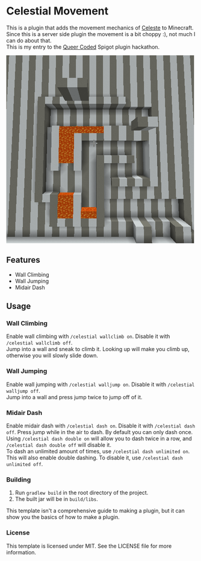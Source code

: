 # Celestial Movement
This is a plugin that adds the movement mechanics of [Celeste](https://www.celestegame.com/) to Minecraft. Since this is a server side plugin the movement is a bit choppy :), not much I can do about that.  
This is my entry to the [Queer Coded](https://queercoded.dev/) Spigot plugin hackathon.  

![Movement Demo](./CelestialMovement.gif)

## Features
- Wall Climbing
- Wall Jumping
- Midair Dash
  
## Usage

### Wall Climbing
Enable wall climbing with `/celestial wallclimb on`. Disable it with `/celestial wallclimb off`.  
Jump into a wall and sneak to climb it. Looking up will make you climb up, otherwise you will slowly slide down.  

### Wall Jumping
Enable wall jumping with `/celestial walljump on`. Disable it with `/celestial walljump off`.  
Jump into a wall and press jump twice to jump off of it.

### Midair Dash
Enable midair dash with `/celestial dash on`. Disable it with `/celestial dash off`.
Press jump while in the air to dash. By default you can only dash once. Using `/celestial dash double on` will allow you to dash twice in a row, and `/celestial dash double off` will disable it.  
To dash an unlimited amount of times, use `/celestial dash unlimited on`. This will also enable double dashing. To disable it, use `/celestial dash unlimited off`.  

### Building
1. Run `gradlew build` in the root directory of the project.
2. The built jar will be in `build/libs`.

This template isn't a comprehensive guide to making a plugin, but it can show you the basics of how to make a plugin.

### License
This template is licensed under MIT. See the LICENSE file for more information.